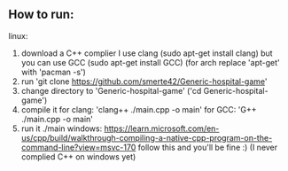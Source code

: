 How to run:
----------------------------------------------
linux:
1. download a C++ complier
   I use clang (sudo apt-get install clang) but you can use GCC (sudo apt-get install GCC) (for arch replace 'apt-get' with 'pacman -s')
2. run 'git clone https://github.com/smerte42/Generic-hospital-game'
3. change directory to 'Generic-hospital-game' ('cd Generic-hospital-game')
4. compile it
   for clang: 'clang++ ./main.cpp -o main'
   for GCC: 'G++ ./main.cpp -o main'
5. run it
   ./main
windows:
https://learn.microsoft.com/en-us/cpp/build/walkthrough-compiling-a-native-cpp-program-on-the-command-line?view=msvc-170
follow this and you'll be fine :) (I never complied C++ on windows yet)
